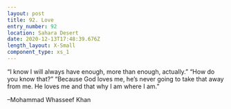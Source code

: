 ```yaml
---
layout: post
title: 92. Love
entry_number: 92
location: Sahara Desert
date: 2020-12-13T17:48:39.676Z
length_layout: X-Small
component_type: xs_1
---
```

“I know I will always have enough, more than enough, actually.”
“How do you know that?”
“Because God loves me, he’s never going to take that away from me. He loves me and that why I am where I am.” 

–Mohammad Whasseef Khan